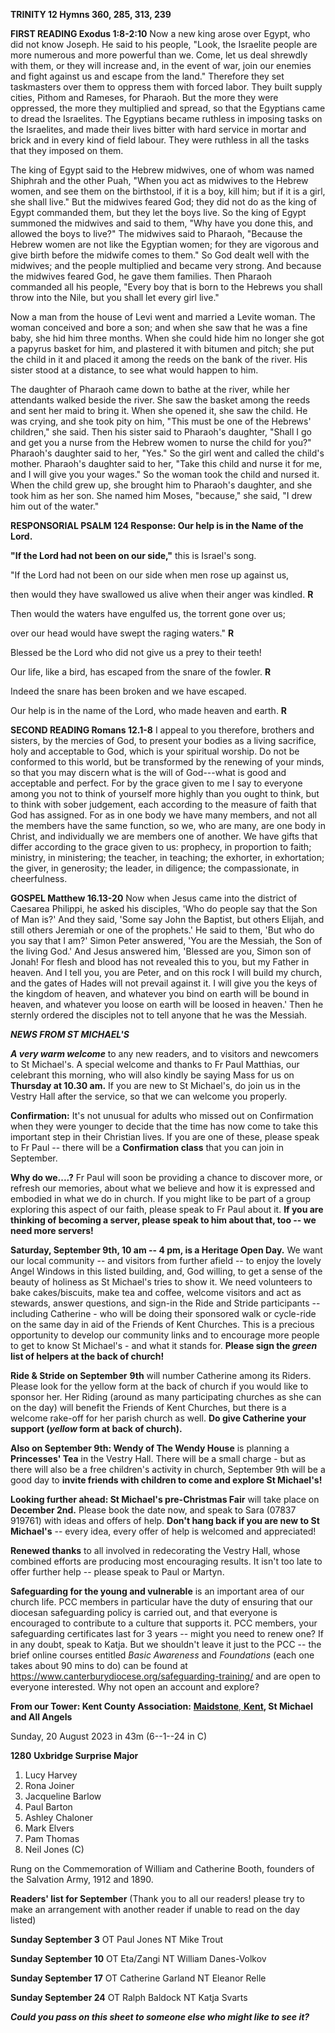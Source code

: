 **TRINITY 12 Hymns 360, 285, 313, 239**

**FIRST READING Exodus 1:8-2:10** Now a new king arose over Egypt, who
did not know Joseph. He said to his people, "Look, the Israelite people
are more numerous and more powerful than we. Come, let us deal shrewdly
with them, or they will increase and, in the event of war, join our
enemies and fight against us and escape from the land." Therefore they
set taskmasters over them to oppress them with forced labor. They built
supply cities, Pithom and Rameses, for Pharaoh. But the more they were
oppressed, the more they multiplied and spread, so that the Egyptians
came to dread the Israelites. The Egyptians became ruthless in imposing
tasks on the Israelites, and made their lives bitter with hard service
in mortar and brick and in every kind of field labour. They were
ruthless in all the tasks that they imposed on them.

The king of Egypt said to the Hebrew midwives, one of whom was named
Shiphrah and the other Puah, "When you act as midwives to the Hebrew
women, and see them on the birthstool, if it is a boy, kill him; but if
it is a girl, she shall live." But the midwives feared God; they did not
do as the king of Egypt commanded them, but they let the boys live. So
the king of Egypt summoned the midwives and said to them, "Why have you
done this, and allowed the boys to live?" The midwives said to Pharaoh,
"Because the Hebrew women are not like the Egyptian women; for they are
vigorous and give birth before the midwife comes to them." So God dealt
well with the midwives; and the people multiplied and became very
strong. And because the midwives feared God, he gave them families. Then
Pharaoh commanded all his people, "Every boy that is born to the Hebrews
you shall throw into the Nile, but you shall let every girl live."

Now a man from the house of Levi went and married a Levite woman. The
woman conceived and bore a son; and when she saw that he was a fine
baby, she hid him three months. When she could hide him no longer she
got a papyrus basket for him, and plastered it with bitumen and pitch;
she put the child in it and placed it among the reeds on the bank of the
river. His sister stood at a distance, to see what would happen to him.

The daughter of Pharaoh came down to bathe at the river, while her
attendants walked beside the river. She saw the basket among the reeds
and sent her maid to bring it. When she opened it, she saw the child. He
was crying, and she took pity on him, "This must be one of the Hebrews'
children," she said. Then his sister said to Pharaoh's daughter, "Shall
I go and get you a nurse from the Hebrew women to nurse the child for
you?" Pharaoh's daughter said to her, "Yes." So the girl went and called
the child's mother. Pharaoh's daughter said to her, "Take this child and
nurse it for me, and I will give you your wages." So the woman took the
child and nursed it. When the child grew up, she brought him to
Pharaoh's daughter, and she took him as her son. She named him Moses,
"because," she said, "I drew him out of the water."

**RESPONSORIAL PSALM 124 Response: Our help is in the Name of the
Lord.**

**"If the Lord had not been on our side,"** this is Israel's song.

"If the Lord had not been on our side when men rose up against us,

then would they have swallowed us alive when their anger was kindled.
**R**

Then would the waters have engulfed us, the torrent gone over us;

over our head would have swept the raging waters." **R**

 Blessed be the Lord who did not give us a prey to their teeth!

Our life, like a bird, has escaped from the snare of the fowler. **R**

 Indeed the snare has been broken and we have escaped.

Our help is in the name of the Lord, who made heaven and earth. **R**

**SECOND READING Romans 12.1-8** I appeal to you therefore, brothers and
sisters, by the mercies of God, to present your bodies as a living
sacrifice, holy and acceptable to God, which is your spiritual worship.
Do not be conformed to this world, but be transformed by the renewing of
your minds, so that you may discern what is the will of God---what is
good and acceptable and perfect. For by the grace given to me I say to
everyone among you not to think of yourself more highly than you ought
to think, but to think with sober judgement, each according to the
measure of faith that God has assigned. For as in one body we have many
members, and not all the members have the same function, so we, who are
many, are one body in Christ, and individually we are members one of
another. We have gifts that differ according to the grace given to us:
prophecy, in proportion to faith; ministry, in ministering; the teacher,
in teaching; the exhorter, in exhortation; the giver, in generosity; the
leader, in diligence; the compassionate, in cheerfulness.

**GOSPEL Matthew 16.13-20** Now when Jesus came into the district of
Caesarea Philippi, he asked his disciples, 'Who do people say that the
Son of Man is?' And they said, 'Some say John the Baptist, but others
Elijah, and still others Jeremiah or one of the prophets.' He said to
them, 'But who do you say that I am?' Simon Peter answered, 'You are the
Messiah, the Son of the living God.' And Jesus answered him, 'Blessed
are you, Simon son of Jonah! For flesh and blood has not revealed this
to you, but my Father in heaven. And I tell you, you are Peter, and on
this rock I will build my church, and the gates of Hades will not
prevail against it. I will give you the keys of the kingdom of heaven,
and whatever you bind on earth will be bound in heaven, and whatever you
loose on earth will be loosed in heaven.' Then he sternly ordered the
disciples not to tell anyone that he was the Messiah.

***NEWS FROM ST MICHAEL\'S***

***A very warm welcome*** to any new readers, and to visitors and
newcomers to St Michael\'s. A special welcome and thanks to Fr Paul
Matthias, our celebrant this morning, who will also kindly be saying
Mass for us on **Thursday at 10.30 am.** If you are new to St
Michael\'s, do join us in the Vestry Hall after the service, so that we
can welcome you properly.

**Confirmation:** It\'s not unusual for adults who missed out on
Confirmation when they were younger to decide that the time has now come
to take this important step in their Christian lives. If you are one of
these, please speak to Fr Paul -- there will be a **Confirmation class**
that you can join in September.

**Why do we....?** Fr Paul will soon be providing a chance to discover
more, or refresh our memories, about what we believe and how it is
expressed and embodied in what we do in church. If you might like to be
part of a group exploring this aspect of our faith, please speak to Fr
Paul about it. **If you are thinking of becoming a server, please speak
to him about that, too -- we need more servers!**

**Saturday, September 9th, 10 am -- 4 pm, is a Heritage Open Day.** We
want our local community -- and visitors from further afield -- to enjoy
the lovely Angel Windows in this listed building, and, God willing, to
get a sense of the beauty of holiness as St Michael\'s tries to show it.
We need volunteers to bake cakes/biscuits, make tea and coffee, welcome
visitors and act as stewards, answer questions, and sign-in the Ride and
Stride participants -- including Catherine - who will be doing their
sponsored walk or cycle-ride on the same day in aid of the Friends of
Kent Churches. This is a precious opportunity to develop our community
links and to encourage more people to get to know St Michael\'s - and
what it stands for. **Please sign the *green* list of helpers at the
back of church!**

**Ride & Stride on September** **9th** will number Catherine among its
Riders. Please look for the yellow form at the back of church if you
would like to sponsor her. Her Riding (around as many participating
churches as she can on the day) will benefit the Friends of Kent
Churches, but there is a welcome rake-off for her parish church as well.
**Do give Catherine your support (*yellow* form at back of church).**

**Also on September 9th: Wendy of The Wendy House** is planning a
**Princesses\' Tea** in the Vestry Hall. There will be a small charge -
but as there will also be a free children\'s activity in church,
September 9th will be a good day to **invite friends with children to
come and explore St Michael\'s!**

**Looking further ahead: St Michael\'s pre-Christmas Fair** will take
place on **December 2nd.** Please book the date now, and speak to Sara
(07837 919761) with ideas and offers of help. **Don\'t hang back if you
are new to St Michael\'s** -- every idea, every offer of help is
welcomed and appreciated!

**Renewed thanks** to all involved in redecorating the Vestry Hall,
whose combined efforts are producing most encouraging results. It isn\'t
too late to offer further help -- please speak to Paul or Martyn.

**Safeguarding for the young and vulnerable** is an important area of
our church life. PCC members in particular have the duty of ensuring
that our diocesan safeguarding policy is carried out, and that everyone
is encouraged to contribute to a culture that supports it. PCC members,
your safeguarding certificates last for 3 years -- might you need to
renew one? If in any doubt, speak to Katja. But we shouldn\'t leave it
just to the PCC -- the brief online courses entitled *Basic Awareness*
and *Foundations* (each one takes about 90 mins to do) can be found at
<https://www.canterburydiocese.org/safeguarding-training/> and are open
to everyone interested. Why not open an account and explore?

**From our Tower: Kent County Association:** [**Maidstone**,
**Kent**](https://dove.cccbr.org.uk/tower/12644#_blank)**, St Michael
and All Angels**

Sunday, 20 August 2023 in 43m (6--1--24 in C)

**1280** **Uxbridge Surprise Major**

1. Lucy Harvey
2. Rona Joiner
3. Jacqueline Barlow
4. Paul Barton
5. Ashley Chaloner
6. Mark Elvers
7. Pam Thomas
8. Neil Jones (C)

Rung on the Commemoration of William and Catherine Booth, founders of
the Salvation Army, 1912 and 1890.

**Readers\' list for September** (Thank you to all our readers! please
try to make an arrangement with another reader if unable to read on the
day listed)

**Sunday September 3** OT Paul Jones NT Mike Trout

**Sunday September 10** OT Eta/Zangi NT William Danes-Volkov

**Sunday September 17** OT Catherine Garland NT Eleanor Relle

**Sunday September 24** OT Ralph Baldock NT Katja Svarts

***Could you pass on this sheet to someone else who might like to see
it?***
